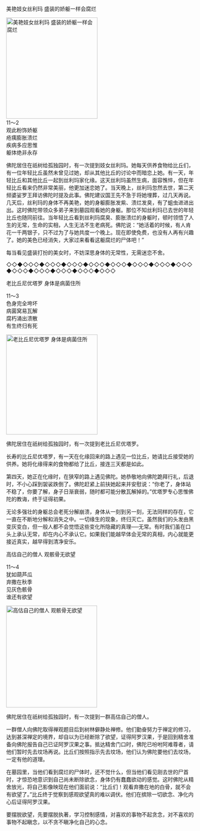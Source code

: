 美艳妓女丝利玛 盛装的娇躯一样会腐烂


<div class="e2">
<img src="images/fjj-49-1.jpg" width="245" height="271" alt="美艳妓女丝利玛 盛装的娇躯一样会腐烂"/>
<div>
11～2<br>
 观此粉饰娇躯<br>
 疮痍膨胀溃烂<br>
 疾病多应思惟<br>
 躯体绝非永存
</div>
</div>



佛陀居住在祇树给孤独园时，有一次提到妓女丝利玛。她每天供养食物给比丘们，有一位年轻比丘虽然未曾见过她，却从其他比丘的讨论中而暗恋上她。有一天，年轻比丘和其他比丘一起到丝利玛家化缘。这天丝利玛虽然生病，面容憔悴，但在年轻比丘看来仍然非常美丽，他更加迷恋她了。当天晚上，丝利玛忽然去世，第二天频婆娑罗王拜访佛陀时提及此事。佛陀建议国王先不急于将她埋葬，过几天再说。几天后，丝利玛的身体不再美艳，她的身躯膨胀发紫、溃烂发臭，有了蛆虫进进出出。这时佛陀带领众多弟子来到墓园观看她的身躯。那位不知丝利玛已去世的年轻比丘也随同前往。当年轻比丘看到丝利玛腐臭、膨胀溃烂的身躯时，顿时领悟了人生的无常，生命的实相，人生无法不生老病死。佛陀说：“她活着的时候，有人肯花一千两银子，只不过为了与她共度一个晚上。现在即使免费，也没有人再有兴趣了。她的美色已经消失，大家过来看看这躯腐烂的尸体吧！”

每当看见盛装打扮的美女时，不妨深思身体的无常性，无需迷恋不舍。

◇◇◆◇◇◇◆◇◇◇◆◇◇◇◆◇◇◇◆◇◇◇◆◇◇◇◆◇◇◇◆◇◇◇◆◇◇◇◆◇◇◇◆◇◇◇◆◇◇◇◆◇◇◇

老比丘尼优塔罗 身体是病菌住所


<div class="e2">
<div>
 <p class="p13-5">11～3<br>
 色身完全垮坏<br>
 病菌窝易瓦解<br>
 腐朽涌出溃散<br>
 有生终归有死</p> 
</div>
<img src="images/fjj-49-2.jpg" width="245" height="268" alt="老比丘尼优塔罗 身体是病菌住所"/>
</div>

佛陀居住在祇树给孤独园时，有一次提到老比丘尼优塔罗。

长寿的比丘尼优塔罗，有一天在化缘回来的路上遇见一位比丘，她请比丘接受她的供养。她将化缘得来的食物都给了比丘，接连三天都是如此。

第四天，她正在化缘时，在狭窄的路上遇见佛陀。她恭敬地向佛陀跪拜行礼，后退时，不小心踩到袈裟跌倒了。佛陀赶紧上前扶她起来并安慰说：“你老了，身体站不稳了，你要了解，身子日渐衰弱，随时都可能分散瓦解掉的。”优塔罗专心思惟佛陀的教诲，终于证得初果。

无论多强壮的身躯总会老死分解崩溃，身体从一刻到另一刻，无法同样的存在，它一直在不断地分解和消失之中。一切缘生的现象，终归灭亡。虽然我们的头发由黑变灰变白，但一般人都不会觉悟这些变化所隐藏的真理──无常。有时我们虽在口头上承认无常，却在内心不承认它。如果我们能越早体会无常的真相，内心就能更接近真实，越早得到清净安乐。



高估自己的僧人 观骸骨无欲望


<div class="e2">
<div>
 <p class="p13-5">11～4<br>
 犹如葫芦瓜<br>
 弃撒在秋季<br>
 见灰色骸骨<br>
 谁还有欲望<br>
 </p> 
</div>
<img src="images/fjj-49-3.jpg" width="244" height="273" alt="高估自己的僧人 观骸骨无欲望"/>
</div>

佛陀居住在祇树给孤独园时，有一次提到一群高估自己的僧人。

一群僧人向佛陀取得禅观题目后到树林僻静处禅修。他们勤奋努力于禅定的修习，达到甚深禅定的境界，却自以为已经断除了欲望，证得阿罗汉果，于是回到精舍准备向佛陀报告自己已证阿罗汉果之事。抵达精舍门口时，佛陀已吩咐阿难尊者，请他们暂时先去坟场再说。比丘们按照指示先去坟场，他们认为佛陀要他们去坟场，一定有他的道理。

在墓园里，当他们看到腐烂的尸体时，还不觉什么，但当他们看见刚去世的尸首时，才惊恐地意识到自己尚未断除欲念，身体仍有蠢蠢欲动的感觉。这时佛陀从精舍放光，将自己影像映现在他们面前说：“比丘们！观看弃撒在地的白骨，就不会有欲望了。”比丘终于觉察到感观欲望真的难以调伏。他们在摈除一切欲念、净化内心后证得阿罗汉果。

要摆脱欲望，先要摆脱执著，学习控制感情，对喜欢的事物不起贪念，对不喜欢的事物不起瞋念，以不贪不瞋净化自己的心念。
